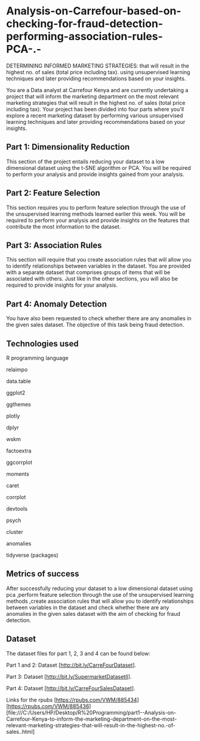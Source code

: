 # Analysis-on-Carrefour-based-on-checking-for-fraud-detection-performing-association-rules-PCA-.-

DETERMINING INFORMED MARKETING STRATEGIES: that will result in the highest no. of sales (total price including tax). using unsupervised learning techniques and later providing recommendations based on your insights.

You are a Data analyst at Carrefour Kenya and are currently undertaking a project that will inform the marketing department on the most relevant marketing strategies that will result in the highest no. of sales (total price including tax).
Your project has been divided into four parts where you'll explore a recent marketing dataset by performing various unsupervised learning techniques and later providing recommendations based on your insights.

## Part 1: Dimensionality Reduction

This section of the project entails reducing your dataset to a low dimensional dataset using the t-SNE algorithm or PCA. You will be required to perform your analysis and provide insights gained from your analysis.

## Part 2: Feature Selection

This section requires you to perform feature selection through the use of the unsupervised learning methods learned earlier this week. You will be required to perform your analysis and provide insights on the features that contribute the most information to the dataset.

## Part 3: Association Rules

This section will require that you create association rules that will allow you to identify relationships between variables in the dataset. You are provided with a separate dataset that comprises groups of items that will be associated with others. Just like in the other sections, you will also be required to provide insights for your analysis.

## Part 4: Anomaly Detection

You have also been requested to check whether there are any anomalies in the given sales dataset. The objective of this task being fraud detection.

## Technologies used

R programming language

relaimpo

data.table

ggplot2

ggthemes

plotly

dplyr

wskm

factoextra

ggcorrplot

moments

caret

corrplot

devtools

psych

cluster

anomalies

tidyverse (packages)



## Metrics of success

After successfully reducing your dataset to a low dimensional dataset  using pca ,perform feature selection through the use of the unsupervised learning methods ,create association rules that will allow you to identify relationships between variables in the dataset and check whether there are any anomalies in the given sales dataset with the aim of checking for fraud detection.



## Dataset

The dataset files for part 1, 2, 3 and 4 can be found below:

Part 1 and 2: Dataset [http://bit.ly/CarreFourDataset].

Part 3: Dataset [http://bit.ly/SupermarketDatasetII].

Part 4: Dataset [http://bit.ly/CarreFourSalesDataset].

Links for the rpubs [https://rpubs.com/VWM/885434]
                    [https://rpubs.com/VWM/885436]
                    [file:///C:/Users/HP/Desktop/R%20Programming/part1--Analysis-on-Carrefour-Kenya-to-inform-the-marketing-department-on-the-most-relevant-marketing-strategies-that-will-result-in-the-highest-no.-of-sales..html]
                    
